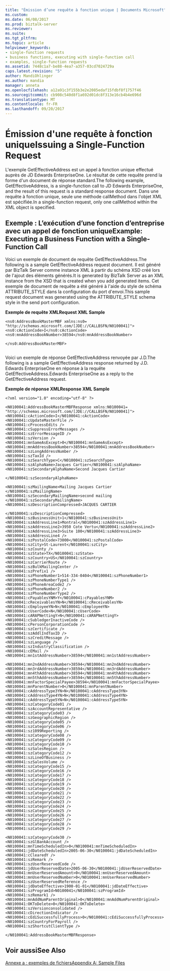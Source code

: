 ```yaml
---
title: "Émission d’une requête à fonction unique | Documents Microsoft"
ms.custom: 
ms.date: 06/08/2017
ms.prod: biztalk-server
ms.reviewer: 
ms.suite: 
ms.tgt_pltfrm: 
ms.topic: article
helpviewer_keywords:
- single-function requests
- business functions, executing with single-function call
- examples, single-function requests
ms.assetid: 7448c1a7-be88-4ea7-a357-03cd7024729a
caps.latest.revision: "5"
author: MandiOhlinger
ms.author: mandia
manager: anneta
ms.openlocfilehash: a12a91c3f155b3e2e2085edaf15fdbf8f1757f46
ms.sourcegitcommit: cb908c540d8f1a692d01dc8f313e16cb4b4e696d
ms.translationtype: MT
ms.contentlocale: fr-FR
ms.lasthandoff: 09/20/2017
---
```

# <a name="issuing-a-single-function-request"></a><span data-ttu-id="49202-102">Émission d'une requête à fonction unique</span><span class="sxs-lookup"><span data-stu-id="49202-102">Issuing a Single-Function Request</span></span>
<span data-ttu-id="49202-103">L'exemple GetEffectiveAddress est un appel à fonction unique effectué auprès de JD Edwards EnterpriseOne. Le résultat de cette requête prend la forme d'un document de réponse standard.</span><span class="sxs-lookup"><span data-stu-id="49202-103">The following example, GetEffectiveAddress, is a single-function call to JD Edwards EnterpriseOne, and the result of this request is a standard response document.</span></span> <span data-ttu-id="49202-104">Dans une requête à fonction unique, seule une méthode callMethod dans l'objet XML est spécifiée.</span><span class="sxs-lookup"><span data-stu-id="49202-104">In a single-function request, only one callMethod within the XML object is specified.</span></span>  
  
## <a name="example-executing-a-business-function-with-a-single-function-call"></a><span data-ttu-id="49202-105">Exemple : L’exécution d’une fonction d’entreprise avec un appel de fonction unique</span><span class="sxs-lookup"><span data-stu-id="49202-105">Example: Executing a Business Function with a Single-Function Call</span></span>  
 <span data-ttu-id="49202-106">Voici un exemple de document de requête GetEffectiveAddress.</span><span class="sxs-lookup"><span data-stu-id="49202-106">The following is a sample GetEffectiveAddress request document.</span></span> <span data-ttu-id="49202-107">Il est généré par BizTalk Server comme instance XML à partir du schéma XSD créé lors de l'ajout des éléments générés.</span><span class="sxs-lookup"><span data-stu-id="49202-107">It is generated by BizTalk Server as an XML instance from the XSD that is created when you add generated items.</span></span> <span data-ttu-id="49202-108">Cet exemple de document de requête a été généré à l'aide du style de schéma ATTRIBUTE_STYLE dans la configuration du port d'envoi.</span><span class="sxs-lookup"><span data-stu-id="49202-108">This sample request document was generated using the ATTRIBUTE_STYLE schema style in the send port configuration.</span></span>  
  
 <span data-ttu-id="49202-109">**Exemple de requête XML**</span><span class="sxs-lookup"><span data-stu-id="49202-109">**Request XML Sample**</span></span>  
  
```  
<ns0:AddressBookMasterMBF xmlns:ns0=  
"http://schemas.microsoft.com/[JDE://CALLBSFN/N0100041]">   
<ns0:cActionCode>I</ns0:cActionCode>  
<ns0:mnAddressBookNumber>38594</ns0:mnAddressBookNumber>   
  
</ns0:AddressBookMasterMBF>  
  
```  
  
 <span data-ttu-id="49202-110">Voici un exemple de réponse GetEffectiveAddress renvoyée par J.D.</span><span class="sxs-lookup"><span data-stu-id="49202-110">The following is a sample GetEffectiveAddress response returned by J.D.</span></span> <span data-ttu-id="49202-111">Edwards EnterpriseOne en réponse à la requête GetEffectiveAddress.</span><span class="sxs-lookup"><span data-stu-id="49202-111">Edwards EnterpriseOne as a reply to the GetEffectiveAddress request.</span></span>  
  
 <span data-ttu-id="49202-112">**Exemple de réponse XML**</span><span class="sxs-lookup"><span data-stu-id="49202-112">**Response XML Sample**</span></span>  
  
```  
<?xml version="1.0" encoding="utf-8" ?>   
  
<N0100041:AddressBookMasterMBFResponse xmlns:N0100041=  
"http://schemas.microsoft.com/[JDE://CALLBSFN/N0100041]">  
<N0100041:cActionCode>I</N0100041:cActionCode>   
<N0100041:cUpdateMasterFile />   
<N0100041:cProcessEdits />   
<N0100041:cSuppressErrorMessages />   
<N0100041:szErrorMessageID />  
<N0100041:szVersion />   
<N0100041:mnSameAsExcept>0</N0100041:mnSameAsExcept>  
<N0100041:mnAddressBookNumber>38594</N0100041:mnAddressBookNumber>   
<N0100041:szLongAddressNumber />   
<N0100041:szTaxId />  
<N0100041:szSearchType>C</N0100041:szSearchType>   
<N0100041:szAlphaName>Jacques Cartier</N0100041:szAlphaName>   
<N0100041:szSecondaryAlphaName>Second Jacques Cartier  
  
</N0100041:szSecondaryAlphaName>   
  
<N0100041:szMailingName>Mailing Jacques Cartier  
</N0100041:szMailingName>   
<N0100041:szSecondaryMailingName>second mailing  
</N0100041:szSecondaryMailingName>   
<N0100041:szDescriptionCompressed>JACQUES CARTIER  
  
</N0100041:szDescriptionCompressed>   
<N0100041:szBusinessUnit>1</N0100041:szBusinessUnit>  
<N0100041:szAddressLine1>Montral</N0100041:szAddressLine1>   
<N0100041:szAddressLine2>3950 Cote Vertu</N0100041:szAddressLine2>   
<N0100041:szAddressLine3>Suite 100</N0100041:szAddressLine3>   
<N0100041:szAddressLine4 />   
<N0100041:szPostalCode>73000</N0100041:szPostalCode>  
<N0100041:szCity>St-Laurent</N0100041:szCity>   
<N0100041:szCounty />  
<N0100041:szState>TX</N0100041:szState>   
<N0100041:szCountry>US</N0100041:szCountry>   
<N0100041:szCarrierRoute />   
<N0100041:szBulkMailingCenter />   
<N0100041:szPrefix1 />   
<N0100041:szPhoneNumber1>514-334-0404</N0100041:szPhoneNumber1>   
<N0100041:szPhoneNumberType1 />   
<N0100041:szPhoneAreaCode2 />  
<N0100041:szPhoneNumber2 />   
<N0100041:szPhoneNumberType2 />   
<N0100041:cPayablesYNM>Y</N0100041:cPayablesYNM>   
<N0100041:cReceivablesYN>N</N0100041:cReceivablesYN>  
<N0100041:cEmployeeYN>N</N0100041:cEmployeeYN>   
<N0100041:cUserCode>N</N0100041:cUserCode>   
<N0100041:cARAPNettingY>N</N0100041:cARAPNettingY>   
<N0100041:cSubledgerInactiveCode />   
<N0100041:cPersonCorporationCode />   
<N0100041:szCertificate />   
<N0100041:szAddlIndTaxID />   
<N0100041:szCreditMessage />  
<N0100041:szLanguage />   
<N0100041:szIndustryClassification />  
<N0100041:cEMail />   
<N0100041:mn1stAddressNumber>38594</N0100041:mn1stAddressNumber>   
  
<N0100041:mn2ndAddressNumber>38594</N0100041:mn2ndAddressNumber>   
<N0100041:mn3rdAddressNumber>38594</N0100041:mn3rdAddressNumber>   
<N0100041:mn4thAddressNumber>38594</N0100041:mn4thAddressNumber>   
<N0100041:mn5thAddressNumber>38594</N0100041:mn5thAddressNumber>   
<N0100041:mnFactorSpecialPayee>38594</N0100041:mnFactorSpecialPayee>   
<N0100041:mnParentNumber>0</N0100041:mnParentNumber>  
<N0100041:cAddressType3YN>N</N0100041:cAddressType3YN>   
<N0100041:cAddressType4YN>N</N0100041:cAddressType4YN>   
<N0100041:cAddressType5YN>N</N0100041:cAddressType5YN>   
<N0100041:szCategoryCode01 />  
<N0100041:szAccountRepresentative />  
<N0100041:szCategoryCode03 />  
<N0100041:szGeographicRegion />   
<N0100041:szCategoryCode05 />  
<N0100041:szCategoryCode06 />  
<N0100041:sz1099Reporting />  
<N0100041:szCategoryCode08 />  
<N0100041:szCategoryCode09 />  
<N0100041:szCategoryCode10 />  
<N0100041:szSalesRegion />   
<N0100041:szCategoryCode12 />  
<N0100041:szLineOfBusiness />  
<N0100041:szSalesVolume />   
<N0100041:szCategoryCode15 />  
<N0100041:szCategoryCode16 />  
<N0100041:szCategoryCode17 />  
<N0100041:szCategoryCode18 />  
<N0100041:szCategoryCode19 />  
<N0100041:szCategoryCode20 />  
<N0100041:szCategoryCode21 />  
<N0100041:szCategoryCode22 />  
<N0100041:szCategoryCode23 />  
<N0100041:szCategoryCode24 />  
<N0100041:szCategoryCode25 />  
<N0100041:szCategoryCode26 />  
<N0100041:szCategoryCode27 />  
<N0100041:szCategoryCode28 />  
<N0100041:szCategoryCode29 />  
  
<N0100041:szCategoryCode30 />  
<N0100041:szGlBankAccount />  
<N0100041:mnTimeScheduledIn>0</N0100041:mnTimeScheduledIn>   
<N0100041:jdDateScheduledIn>2005-06-30</N0100041:jdDateScheduledIn>   
<N0100041:cClearedY />   
<N0100041:szRemark />  
<N0100041:szUserReservedCode />   
<N0100041:jdUserReservedDate>2005-06-30</N0100041:jdUserReservedDate>  
<N0100041:mnUserReservedAmount>0</N0100041:mnUserReservedAmount>   
<N0100041:mnUserReservedNumber>0</N0100041:mnUserReservedNumber>   
<N0100041:szUserReservedReference />  
<N0100041:jdDateEffective>1900-01-01</N0100041:jdDateEffective>   
<N0100041:szProgramId>N0100041</N0100041:szProgramId>   
<N0100041:szRemark1 />   
<N0100041:mnAddNumParentOriginal>0</N0100041:mnAddNumParentOriginal>   
<N0100041:OKToDelete>0</N0100041:OKToDelete>  
<N0100041:szVersionconsolidated />   
<N0100041:cDirectionIndicator />   
<N0100041:cEdiSuccessfullyProcess>0</N0100041:cEdiSuccessfullyProcess>   
<N0100041:szCountryForPayroll />   
<N0100041:szShortcutClientType />   
  
</N0100041:AddressBookMasterMBFResponse>  
```  
  
## <a name="see-also"></a><span data-ttu-id="49202-113">Voir aussi</span><span class="sxs-lookup"><span data-stu-id="49202-113">See Also</span></span>  
 [<span data-ttu-id="49202-114">Annexe a : exemples de fichiers</span><span class="sxs-lookup"><span data-stu-id="49202-114">Appendix A: Sample Files</span></span>](../core/appendix-a-sample-files.md)